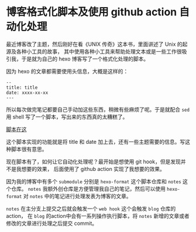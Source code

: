 # 博客格式化脚本及使用 github action 自动化处理

最近博客改了主题，然后刚好在看《UNIX 传奇》这本书，里面讲述了 Unix 的起源及各种小工具的故事，
其中使用各种小工具来帮助处理文本或是一些工作很吸引我，于是就为自己的 hexo 博客写了一个格式化处理的脚本。

因为 hexo 的文章都需要使用头信息，大概是这样的：

```
--
title: title
date: xxxx-xx-xx
---
```

所以每次做完笔记都要自己手动加这些东西，稍微有些麻烦了呢。于是就配合 `sed` 用 shell 写了一个脚本，写出来的东西真的太糟糕了。

[脚本在这](https://github.com/Xunop/hexo-format)

这个脚本实现的功能就是将 title 和 date 加上去，还有一些主题需要的信息。写这种脚本很有意思。

现在脚本有了，如何让它自动化处理呢？最开始是想使用 git hook，但是发现并不是我想要的效果，
后面使用了 github action 实现了我想要的效果。

因为我的博客中有多个 `submodule` 分别是 `hexo-format` 这个脚本仓库和 `notes` 这个仓库。
`notes` 我额外创仓库是方便管理我自己的笔记，然后可以使用 `hexo-format` 对 `notes` 中的笔记进行处理发表为博客的文章。

`notes` 在主分支上提交之后就会触发一个 `web hook` 这个会触发 `blog` 仓库的action，
在 `blog` 的action中会有一系列操作执行脚本，将 `notes` 新增的文章或者修改的文章进行处理之后提交 commit。
